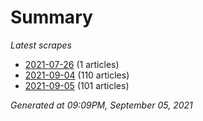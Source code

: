 # Summary
*Latest scrapes*
* [2021-07-26](https://github.com/nuuuwan/news_lk/blob/data/news_lk.2021-07-26.json) (1 articles)
* [2021-09-04](https://github.com/nuuuwan/news_lk/blob/data/news_lk.2021-09-04.json) (110 articles)
* [2021-09-05](https://github.com/nuuuwan/news_lk/blob/data/news_lk.2021-09-05.json) (101 articles)

*Generated at 09:09PM, September 05, 2021*